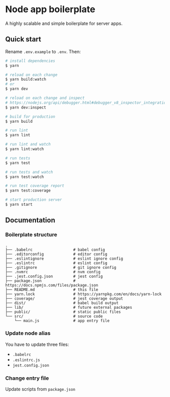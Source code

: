 # Node app boilerplate

A highly scalable and simple boilerplate for server apps.

## Quick start

Rename `.env.example` to `.env`. Then:

```sh
# install dependencies
$ yarn

# reload on each change
$ yarn build:watch
# or
$ yarn dev

# reload on each change and inspect
# https://nodejs.org/api/debugger.html#debugger_v8_inspector_integration_for_node_js
$ yarn dev:inspect

# build for production
$ yarn build

# run lint
$ yarn lint

# run lint and watch
$ yarn lint:watch

# run tests
$ yarn test

# run tests and watch
$ yarn test:watch

# run test coverage report
$ yarn test:coverage

# start production server
$ yarn start
```

## Documentation

### Boilerplate structure

```
.
├── .babelrc                  # babel config
├── .editorconfig             # editor config
├── .eslintignore             # eslint ignore config
├── .eslintrc                 # eslint config
├── .gitignore                # git ignore config
├── .nvmrc                    # nvm config
├── .jest.config.json         # jest config
├── package.json              # https://docs.npmjs.com/files/package.json
├── README.md                 # this file
├── yarn.lock                 # https://yarnpkg.com/en/docs/yarn-lock
├── coverage/                 # jest coverage output
├── dist/                     # babel build output
├── lib/                      # future external packages
├── public/                   # static public files
└── src/                      # source code
    └── main.js               # app entry file
```

### Update node alias

You have to update three files:

* `.babelrc`
* `.eslintrc.js`
* `jest.config.json`

### Change entry file

Update scripts from `package.json`
